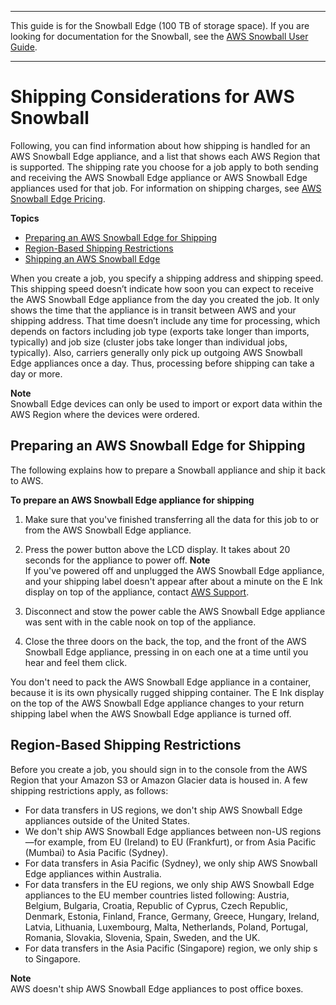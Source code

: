 --------

This guide is for the Snowball Edge \(100 TB of storage space\)\. If you are looking for documentation for the Snowball, see the [AWS Snowball User Guide](http://docs.aws.amazon.com/snowball/latest/ug/whatissnowball.html)\.

--------

# Shipping Considerations for AWS Snowball<a name="shipping"></a>

Following, you can find information about how shipping is handled for an AWS Snowball Edge appliance, and a list that shows each AWS Region that is supported\. The shipping rate you choose for a job apply to both sending and receiving the AWS Snowball Edge appliance or AWS Snowball Edge appliances used for that job\. For information on shipping charges, see [AWS Snowball Edge Pricing](http://aws.amazon.com/snowball-edge/pricing)\.

**Topics**
+ [Preparing an AWS Snowball Edge for Shipping](#appliance-shipping)
+ [Region\-Based Shipping Restrictions](#shipwithinregion)
+ [Shipping an AWS Snowball Edge](mailing-storage.md)

When you create a job, you specify a shipping address and shipping speed\. This shipping speed doesn’t indicate how soon you can expect to receive the AWS Snowball Edge appliance from the day you created the job\. It only shows the time that the appliance is in transit between AWS and your shipping address\. That time doesn’t include any time for processing, which depends on factors including job type \(exports take longer than imports, typically\) and job size \(cluster jobs take longer than individual jobs, typically\)\. Also, carriers generally only pick up outgoing AWS Snowball Edge appliances once a day\. Thus, processing before shipping can take a day or more\.

**Note**  
Snowball Edge devices can only be used to import or export data within the AWS Region where the devices were ordered\.

## Preparing an AWS Snowball Edge for Shipping<a name="appliance-shipping"></a>

The following explains how to prepare a Snowball appliance and ship it back to AWS\.

**To prepare an AWS Snowball Edge appliance for shipping**

1. Make sure that you've finished transferring all the data for this job to or from the AWS Snowball Edge appliance\.

1. Press the power button above the LCD display\. It takes about 20 seconds for the appliance to power off\.
**Note**  
If you've powered off and unplugged the AWS Snowball Edge appliance, and your shipping label doesn't appear after about a minute on the E Ink display on top of the appliance, contact [AWS Support](https://aws.amazon.com/premiumsupport/)\.

1. Disconnect and stow the power cable the AWS Snowball Edge appliance was sent with in the cable nook on top of the appliance\.

1. Close the three doors on the back, the top, and the front of the AWS Snowball Edge appliance, pressing in on each one at a time until you hear and feel them click\.

You don't need to pack the AWS Snowball Edge appliance in a container, because it is its own physically rugged shipping container\. The E Ink display on the top of the AWS Snowball Edge appliance changes to your return shipping label when the AWS Snowball Edge appliance is turned off\.

## Region\-Based Shipping Restrictions<a name="shipwithinregion"></a>

Before you create a job, you should sign in to the console from the AWS Region that your Amazon S3 or Amazon Glacier data is housed in\. A few shipping restrictions apply, as follows:
+ For data transfers in US regions, we don't ship AWS Snowball Edge appliances outside of the United States\.
+ We don't ship AWS Snowball Edge appliances between non\-US regions—for example, from EU \(Ireland\) to EU \(Frankfurt\), or from Asia Pacific \(Mumbai\) to Asia Pacific \(Sydney\)\.
+ For data transfers in Asia Pacific \(Sydney\), we only ship AWS Snowball Edge appliances within Australia\.
+ For data transfers in the EU regions, we only ship AWS Snowball Edge appliances to the EU member countries listed following: Austria, Belgium, Bulgaria, Croatia, Republic of Cyprus, Czech Republic, Denmark, Estonia, Finland, France, Germany, Greece, Hungary, Ireland, Latvia, Lithuania, Luxembourg, Malta, Netherlands, Poland, Portugal, Romania, Slovakia, Slovenia, Spain, Sweden, and the UK\.
+ For data transfers in the Asia Pacific \(Singapore\) region, we only ship s to Singapore\.

**Note**  
AWS doesn't ship AWS Snowball Edge appliances to post office boxes\.